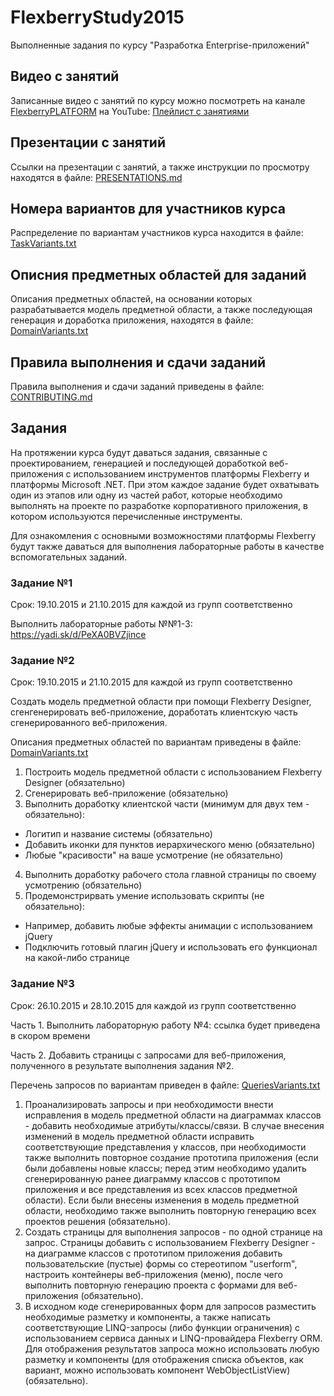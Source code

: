 # FlexberryStudy2015
Выполненные задания по курсу "Разработка Enterprise-приложений"

## Видео с занятий
Записанные видео с занятий по курсу можно посмотреть на канале [FlexberryPLATFORM](http://www.youtube.com/user/FlexberryPLATFORM) на YouTube: [Плейлист c занятиями](http://www.youtube.com/playlist?list=PLlhqsC7hBaSdmDSFBfFFRJuDpkTRp_h9P)

## Презентации с занятий
Ссылки на презентации с занятий, а также инструкции по просмотру находятся в файле: [PRESENTATIONS.md](https://github.com/Flexberry/FlexberryStudy2015/blob/master/PRESENTATIONS.md)

## Номера вариантов для участников курса
Распределение по вариантам участников курса находится в файле: [TaskVariants.txt](https://github.com/Flexberry/FlexberryStudy2015/blob/master/TaskVariants.txt)

## Описния предметных областей для заданий
Описания предметных областей, на основании которых разрабатывается модель предметной области, а также последующая генерация и доработка приложения, находятся в файле: [DomainVariants.txt](https://github.com/Flexberry/FlexberryStudy2015/blob/master/DomainVariants.txt)

## Правила выполнения и сдачи заданий
Правила выполнения и сдачи заданий приведены в файле: [CONTRIBUTING.md](https://github.com/Flexberry/FlexberryStudy2015/blob/master/CONTRIBUTING.md)

## Задания
На протяжении курса будут даваться задания, связанные с проектированием, генерацией и последующей доработкой веб-приложения с использованием инструментов платформы Flexberry и платформы Microsoft .NET. При этом каждое задание будет охватывать один из этапов или одну из частей работ, которые необходимо выполнять на проекте по разработке корпоративного приложения, в котором используются перечисленные инструменты.

Для ознакомления с основными возможностями платформы Flexberry будут также даваться для выполнения лабораторные работы в качестве вспомогательных заданий.

### Задание №1
Срок: 19.10.2015 и 21.10.2015 для каждой из групп соответственно

Выполнить лабораторные работы №№1-3: https://yadi.sk/d/PeXA0BVZjince

### Задание №2
Срок: 19.10.2015 и 21.10.2015 для каждой из групп соответственно

Создать модель предметной области при помощи Flexberry Designer, сгенгенерировать веб-приложение, доработать клиентскую часть сгенерированного веб-приложения.

Описания предметных областей по вариантам приведены в файле: [DomainVariants.txt](https://github.com/Flexberry/FlexberryStudy2015/blob/master/DomainVariants.txt)

1. Построить модель предметной области с использованием Flexberry Designer (обязательно)
2. Сгенерировать веб-приложение (обязательно)
3. Выполнить доработку клиентской части (минимум для двух тем - обязательно):
  * Логитип и название системы (обязательно)
  * Добавить иконки для пунктов иерархического меню (обязательно)
  * Любые "красивости" на ваше усмотрение (не обязательно)
4. Выполнить доработку рабочего стола главной страницы по своему усмотрению (обязательно)
5. Продемонстрирвать умение использовать скрипты (не обязательно):
  * Например, добавить любые эффекты анимации с использованием jQuery
  * Подключить готовый плагин jQuery и использовать его функционал на какой-либо странице

### Задание №3
Срок: 26.10.2015 и 28.10.2015 для каждой из групп соответственно

Часть 1. 
Выполнить лабораторную работу №4: ссылка будет приведена в скором времени

Часть 2. 
Добавить страницы с запросами для веб-приложения, полученного в результате выполнения задания №2.

Перечень запросов по вариантам приведен в файле: [QueriesVariants.txt](https://github.com/Flexberry/FlexberryStudy2015/blob/master/QueriesVariants.txt)

1. Проанализировать запросы и при необходимости внести исправления в модель предметной области на диаграммах классов - добавить необходимые атрибуты/классы/связи. В случае внесения изменений в модель предметной области исправить соответствующие представления у классов, при необходимости также выполнить повторное создание прототипа приложения (если были добавлены новые классы; перед этим необходимо удалить сгенерированную ранее диаграмму классов с прототипом приложения и все представления из всех классов предметной области). Если были внесены изменения в модель предметной области, необходимо также выполнить повторную генерацию всех проектов решения (обязательно).
2. Создать страницы для выполнения запросов - по одной странице на запрос. Страницы добавить с использованием Flexberry Designer - на диаграмме классов с прототипом приложения добавить пользовательские (пустые) формы со стереотипом "userform", настроить контейнеры веб-приложения (меню), после чего выполнить повторную генерацию проекта с формами для веб-приложения (обязательно).
3. В исходном коде сгенерированных форм для запросов разместить необходимые разметку и компоненты, а также написать соответствующие LINQ-запросы (либо функции ограничения) с использованием сервиса данных и LINQ-провайдера Flexberry ORM. Для отображения результатов запроса можно использовать любую разметку и компоненты (для отображения списка объектов, как вариант, можно использовать компонент WebObjectListView) (обязательно).
